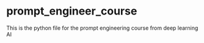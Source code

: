# prompt_engineer_course
This is the python file for the prompt engineering course from deep learning AI
